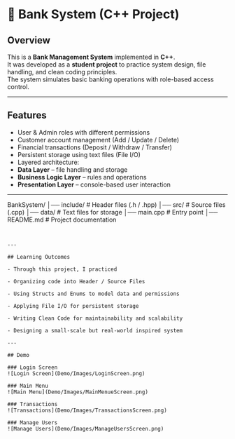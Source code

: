 # 🏦 Bank System (C++ Project)

##  Overview
This is a **Bank Management System** implemented in **C++**.  
It was developed as a **student project** to practice system design, file handling, and clean coding principles.  
The system simulates basic banking operations with role-based access control.

---

##  Features
-  User & Admin roles with different permissions  
-  Customer account management (Add / Update / Delete)  
-  Financial transactions (Deposit / Withdraw / Transfer)  
-  Persistent storage using text files (File I/O)  
-  Layered architecture:
  - **Data Layer** – file handling and storage  
  - **Business Logic Layer** – rules and operations  
  - **Presentation Layer** – console-based user interaction  

---

BankSystem/
│── include/   # Header files (.h / .hpp)
│── src/       # Source files (.cpp)
│── data/      # Text files for storage
│── main.cpp   # Entry point
│── README.md  # Project documentation
```

 
---

## Learning Outcomes

- Through this project, I practiced 

- Organizing code into Header / Source Files

- Using Structs and Enums to model data and permissions

- Applying File I/O for persistent storage

- Writing Clean Code for maintainability and scalability

- Designing a small-scale but real-world inspired system

--- 

## Demo

### Login Screen
![Login Screen](Demo/Images/LoginScreen.png)

### Main Menu
![Main Menu](Demo/Images/MainMenueScreen.png)

### Transactions
![Transactions](Demo/Images/TransactionsScreen.png)

### Manage Users
![Manage Users](Demo/Images/ManageUsersScreen.png)
